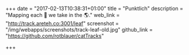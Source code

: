 +++
date = "2017-02-13T10:38:31+01:00"
title = "Punktlich"
description = "Mapping each :paw_prints: we take in the :earth_americas:."
web_link = "http://track.areteh.co:3001/leaf"
screenshot = "/img/webapps/screenshots/track-leaf-old.jpg"
github_link = "https://github.com/rotblauer/catTracks"

+++

